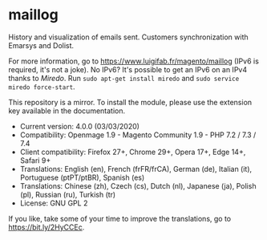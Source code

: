 # maillog

History and visualization of emails sent. Customers synchronization with Emarsys and Dolist.

For more information, go to https://www.luigifab.fr/magento/maillog (IPv6 is required, it's not a joke). No IPv6? It's possible to get an IPv6 on an IPv4 thanks to *Miredo*. Run `sudo apt-get install miredo` and `sudo service miredo force-start`.

This repository is a mirror. To install the module, please use the extension key available in the documentation.

- Current version: 4.0.0 (03/03/2020)
- Compatibility: Openmage 1.9 - Magento Community 1.9 - PHP 7.2 / 7.3 / 7.4
- Client compatibility: Firefox 27+, Chrome 29+, Opera 17+, Edge 14+, Safari 9+
- Translations: English (en), French (frFR/frCA), German (de), Italian (it), Portuguese (ptPT/ptBR), Spanish (es)
- Translations: Chinese (zh), Czech (cs), Dutch (nl), Japanese (ja), Polish (pl), Russian (ru), Turkish (tr)
- License: GNU GPL 2

If you like, take some of your time to improve the translations, go to https://bit.ly/2HyCCEc.
